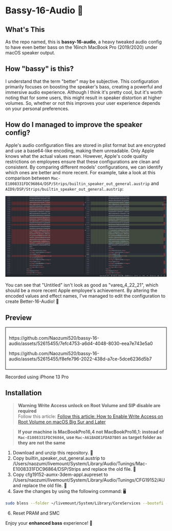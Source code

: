 # Bassy-16-Audio 🎵

## What's This
As the repo named, this is **bassy-16-audio**, a heavy tweaked audio config to have even better bass on the 16inch MacBook Pro (2019/2020) under macOS speaker output.

## How "bassy" is this?
I understand that the term "better" may be subjective. This configuration primarily focuses on boosting the speaker's bass, creating a powerful and immersive audio experience. Although I think it's pretty cool, but it's worth noting that for some users, this might result in speaker distortion at higher volumes. So, whether or not this improves your user experience depends on your personal preferences.

## How do I managed to improve the speaker config?
Apple's audio configuration files are stored in plist format but are encrypted and use a base64-like encoding, making them unreadable. Only Apple knows what the actual values mean. However, Apple's code quality restrictions on employees ensure that these configurations are clean and consistent. By comparing different models' configurations, we can identify which ones are better and more recent.
For example, take a look at this comparison between `Mac-E1008331FDC96864/DSP/Strips/builtin_speaker_out_general.austrip` and `AID9/DSP/Strips/builtin_speaker_out_general.austrip`:

![](docs/Screenshot%202023-05-22%20at%209.39.26%20PM.png)

You can see that "Untitled" isn't look as good as "vareq_4_22_21", which should be a more recent Apple employee's achievement. By altering the encoded values and effect names, I've managed to edit the configuration to create Better-16-Audio! 🚀

## Preview

<div style="border: 1px solid black; padding: 10px;">
  <p>https://github.com/Naozumi520/bassy-16-audio/assets/52615455/7efc4753-a6d4-4048-8030-eea7e743e5a0</p>
  <p>https://github.com/Naozumi520/bassy-16-audio/assets/52615455/f8efe796-2022-438d-a7ce-5dce6236d5b7</p>
</div>

Recorded using iPhone 13 Pro

## Installation

> **Warning**
**Write Access unlock on Root Volume and SIP disable are required**  
Follow this article: [Follow this article: How to Enable Write Access on Root Volume on macOS Big Sur and Later](https://elitemacx86.com/threads/how-to-enable-write-access-on-root-volume-on-macos-big-sur-and-later.652/)

> **If your machine is MacBookPro16,4 not MacBookPro16,1: instead of `Mac-E1008331FDC96864`, use `Mac-A61BADE1FDAD7B05` as target folder as they are not the same**

1. Download and unzip this repository. 📁  
2. Copy builtin_speaker_out_general.austrip to /Users/naozumi/livemount/System/Library/Audio/Tunings/Mac-E1008331FDC96864/DSP/Strips and replace the old file. 🔄  
4. Copy cfg19152-aumx-3dem-appl.aupreset to /Users/naozumi/livemount/System/Library/Audio/Tunings/CFG19152/AU and replace the old file. 🔄  
5. Save the changes by using the following command: 🖥️

```zsh
sudo bless --folder ~/livemount/System/Library/CoreServices --bootefi --create-snapshot
```

6. Reset PRAM and SMC



Enjoy your **enhanced bass** experience! 🎉
